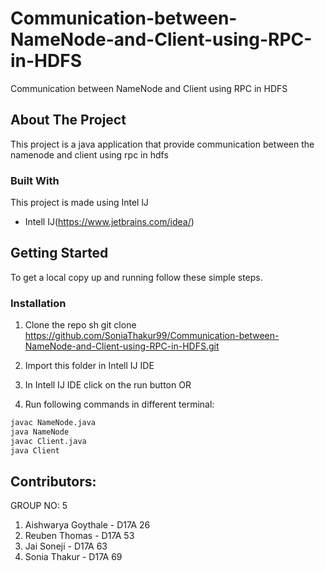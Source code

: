 # Communication-between-NameNode-and-Client-using-RPC-in-HDFS
Communication between NameNode and Client using RPC in HDFS
## About The Project

This project is a java application that provide communication between the namenode and client using rpc in hdfs

### Built With
This project is made using Intel lJ

* Intell IJ(https://www.jetbrains.com/idea/)


<!-- GETTING STARTED -->
## Getting Started

To get a local copy up and running follow these simple steps.

### Installation
 
1. Clone the repo
sh
git clone https://github.com/SoniaThakur99/Communication-between-NameNode-and-Client-using-RPC-in-HDFS.git

2. Import this folder in Intell IJ IDE

3. In Intell IJ IDE click on the run button OR 

4. Run following commands in different terminal:
```sh
javac NameNode.java
java NameNode
javac Client.java
java Client
```
<!-- CONTRIBUTING -->
## Contributors:
GROUP NO: 5

1. Aishwarya Goythale - D17A 26
2. Reuben Thomas - D17A 53
3. Jai Soneji - D17A 63
4. Sonia Thakur - D17A 69
